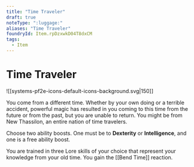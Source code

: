 ```yaml
---
title: "Time Traveler"
draft: true
noteType: ":luggage:"
aliases: "Time Traveler"
foundryId: Item.rpDzxwkD04T8dxCM
tags:
  - Item
---
```


# Time Traveler
![[systems-pf2e-icons-default-icons-background.svg|150]]

You come from a different time. Whether by your own doing or a terrible accident, powerful magic has resulted in you coming to this time from the future or from the past, but you are unable to return. You might be from New Thassilon, an entire nation of time travelers.

Choose two ability boosts. One must be to **Dexterity** or **Intelligence**, and one is a free ability boost.

You are trained in three Lore skills of your choice that represent your knowledge from your old time. You gain the [[Bend Time]] reaction.
